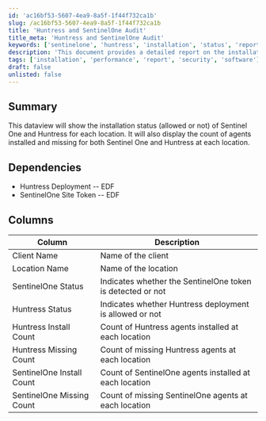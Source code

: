 ```yaml
---
id: 'ac16bf53-5607-4ea9-8a5f-1f44f732ca1b'
slug: /ac16bf53-5607-4ea9-8a5f-1f44f732ca1b
title: 'Huntress and SentinelOne Audit'
title_meta: 'Huntress and SentinelOne Audit'
keywords: ['sentinelone', 'huntress', 'installation', 'status', 'report', 'agents']
description: 'This document provides a detailed report on the installation status of Sentinel One and Huntress for various locations. It includes information on whether the installations are allowed, the count of agents installed, and the count of missing agents for both Sentinel One and Huntress at each location.'
tags: ['installation', 'performance', 'report', 'security', 'software']
draft: false
unlisted: false
---
```


## Summary

This dataview will show the installation status (allowed or not) of Sentinel One and Huntress for each location. It will also display the count of agents installed and missing for both Sentinel One and Huntress at each location.

## Dependencies

- Huntress Deployment -- EDF
- SentinelOne Site Token -- EDF

## Columns

| Column                      | Description                                               |
|-----------------------------|-----------------------------------------------------------|
| Client Name                 | Name of the client                                        |
| Location Name               | Name of the location                                      |
| SentinelOne Status          | Indicates whether the SentinelOne token is detected or not|
| Huntress Status             | Indicates whether Huntress deployment is allowed or not   |
| Huntress Install Count      | Count of Huntress agents installed at each location       |
| Huntress Missing Count      | Count of missing Huntress agents at each location         |
| SentinelOne Install Count   | Count of SentinelOne agents installed at each location    |
| SentinelOne Missing Count   | Count of missing SentinelOne agents at each location      |



